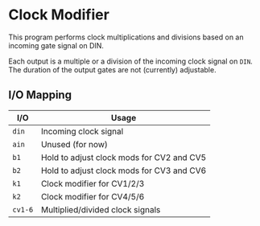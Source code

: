 # Clock Modifier

This program performs clock multiplications and divisions based on an incoming gate signal on DIN.

Each output is a multiple or a division of the incoming clock signal on `DIN`.  The duration of the output gates
are not (currently) adjustable.

## I/O Mapping

| I/O           | Usage
|---------------|-------------------------------------------------------------------|
| `din`         | Incoming clock signal                                             |
| `ain`         | Unused (for now)                                                  |
| `b1`          | Hold to adjust clock mods for CV2 and CV5                         |
| `b2`          | Hold to adjust clock mods for CV3 and CV6                         |
| `k1`          | Clock modifier for CV1/2/3                                        |
| `k2`          | Clock modifier for CV4/5/6                                        |
| `cv1-6`       | Multiplied/divided clock signals                                  |
